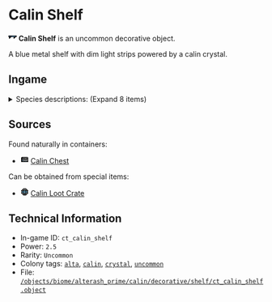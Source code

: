 # Calin Shelf

<img src="https://raw.githubusercontent.com/Ceterai/Enternia/main/objects/biome/alterash_prime/calin/decorative/shelf/icon.png" alt="Calin Shelf icon" loading="lazy" height="16px" width="auto" /> **Calin Shelf** is an uncommon decorative object.

A blue metal shelf with dim light strips powered by a calin crystal.

## Ingame

<details markdown="1"><summary>Species descriptions: (Expand 8 items)</summary>

- Alta: A regular shelf you would often see in alta stores, markets and storages.
- Apex: It's a wall shelf.
- Avian: A nice little shelf.
- Floran: Cute shelf.
- Glitch: Bored. A wall shelf.
- Human: A blue wall shelf.
- Hylotl: I need to arrange my goods.
- Novakid: An attractive shelf.

</details>

## Sources

Found naturally in containers:

- <img src="https://raw.githubusercontent.com/Ceterai/Enternia/main/objects/biome/alterash_prime/calin/decorative/chest/icon.png" alt="Calin Chest icon" loading="lazy" height="16px" width="auto" /> [Calin Chest](https://ceterai.github.io/MyEnternia/Wiki/CalinChest)

Can be obtained from special items:

- <img src="https://raw.githubusercontent.com/Ceterai/Enternia/main/items/active/alta/loot/biome/ct_calin_loot.png" alt="Calin Loot Crate icon" loading="lazy" height="16px" width="auto" /> [Calin Loot Crate](https://ceterai.github.io/MyEnternia/Wiki/CalinLootCrate)

## Technical Information

- In-game ID: `ct_calin_shelf`
- Power: `2.5`
- Rarity: `Uncommon`
- Colony tags: [`alta`](https://ceterai.github.io/MyEnternia/Wiki/Tags/Alta), [`calin`](https://ceterai.github.io/MyEnternia/Wiki/Tags/Calin), [`crystal`](https://ceterai.github.io/MyEnternia/Wiki/Tags/Crystal), [`uncommon`](https://ceterai.github.io/MyEnternia/Wiki/Tags/Uncommon)
- File: [`/objects/biome/alterash_prime/calin/decorative/shelf/ct_calin_shelf.object`](https://github.com/Ceterai/Enternia/blob/main/objects/biome/alterash_prime/calin/decorative/shelf/ct_calin_shelf.object)

